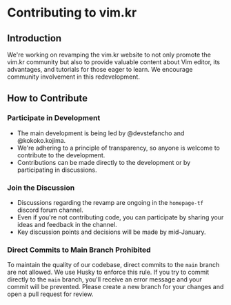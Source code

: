 # Contributing to vim.kr

## Introduction

We're working on revamping the vim.kr website to not only promote the vim.kr community but also to provide valuable content about Vim editor, its advantages, and tutorials for those eager to learn. We encourage community involvement in this redevelopment.

## How to Contribute

### Participate in Development

- The main development is being led by @devstefancho and @kokoko.kojima. 
- We're adhering to a principle of transparency, so anyone is welcome to contribute to the development.
- Contributions can be made directly to the development or by participating in discussions.

### Join the Discussion

- Discussions regarding the revamp are ongoing in the `homepage-tf` discord forum channel.
- Even if you're not contributing code, you can participate by sharing your ideas and feedback in the channel.
- Key discussion points and decisions will be made by mid-January.

### Direct Commits to Main Branch Prohibited

To maintain the quality of our codebase, direct commits to the `main` branch are not allowed.
We use Husky to enforce this rule. If you try to commit directly to the `main` branch, you'll receive an error message and your commit will be prevented. 
Please create a new branch for your changes and open a pull request for review.
